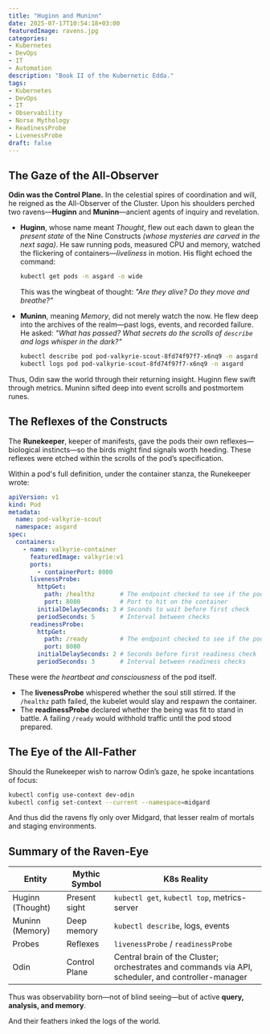 ```yaml
---
title: "Huginn and Muninn"
date: 2025-07-17T10:54:18+03:00
featuredImage: ravens.jpg
categories:
- Kubernetes
- DevOps
- IT
- Automation
description: "Book II of the Kubernetic Edda."
tags:
- Kubernetes
- DevOps
- IT
- Observability
- Norse Mythology
- ReadinessProbe
- LivenessProbe
draft: false
---
```


## The Gaze of the All-Observer

**Odin was the Control Plane.** In the celestial spires of coordination and will, he reigned as the All-Observer of the Cluster. Upon his shoulders perched two ravens—**Huginn** and **Muninn**—ancient agents of inquiry and revelation.

* **Huginn**, whose name meant *Thought*, flew out each dawn to glean the *present state* of the Nine Constructs *(whose mysteries are carved in the next saga)*. He saw running pods, measured CPU and memory, watched the flickering of containers—*liveliness* in motion. His flight echoed the command:

  ```bash
  kubectl get pods -n asgard -o wide
  ```

  This was the wingbeat of thought: *"Are they alive? Do they move and breathe?"*

* **Muninn**, meaning *Memory*, did not merely watch the now. He flew deep into the archives of the realm—past logs, events, and recorded failure. He asked:
  *"What has passed? What secrets do the scrolls of `describe` and logs whisper in the dark?"*

  ```bash
  kubectl describe pod pod-valkyrie-scout-8fd74f97f7-x6nq9 -n asgard
  kubectl logs pod pod-valkyrie-scout-8fd74f97f7-x6nq9 -n asgard
  ```

Thus, Odin saw the world through their returning insight. Huginn flew swift through metrics. Muninn sifted deep into event scrolls and postmortem runes.

## The Reflexes of the Constructs

The **Runekeeper**, keeper of manifests, gave the pods their own reflexes—biological instincts—so the birds might find signals worth heeding. These reflexes were etched within the scrolls of the pod’s specification.

Within a pod's full definition, under the container stanza, the Runekeeper wrote:

```yaml
apiVersion: v1
kind: Pod
metadata:
  name: pod-valkyrie-scout
  namespace: asgard
spec:
  containers:
    - name: valkyrie-container
      featuredImage: valkyrie:v1
      ports:
        - containerPort: 8080
      livenessProbe:
        httpGet:
          path: /healthz       # The endpoint checked to see if the pod is alive
          port: 8080           # Port to hit on the container
        initialDelaySeconds: 3 # Seconds to wait before first check
        periodSeconds: 5       # Interval between checks
      readinessProbe:
        httpGet:
          path: /ready         # The endpoint checked to see if the pod is ready to serve
          port: 8080
        initialDelaySeconds: 2 # Seconds before first readiness check
        periodSeconds: 3       # Interval between readiness checks
```

These were *the heartbeat and consciousness* of the pod itself.

* The **livenessProbe** whispered whether the soul still stirred. If the `/healthz` path failed, the kubelet would slay and respawn the container.
* The **readinessProbe** declared whether the being was fit to stand in battle. A failing `/ready` would withhold traffic until the pod stood prepared.

## The Eye of the All-Father

Should the Runekeeper wish to narrow Odin’s gaze, he spoke incantations of focus:

```bash
kubectl config use-context dev-odin
kubectl config set-context --current --namespace=midgard
```

And thus did the ravens fly only over Midgard, that lesser realm of mortals and staging environments.

## Summary of the Raven-Eye

| Entity           | Mythic Symbol | K8s Reality                                                                                        |
| ---------------- | ------------- | -------------------------------------------------------------------------------------------------- |
| Huginn (Thought) | Present sight | `kubectl get`, `kubectl top`, metrics-server                                                       |
| Muninn (Memory)  | Deep memory   | `kubectl describe`, logs, events                                                                   |
| Probes           | Reflexes      | `livenessProbe` / `readinessProbe`                                                                 |
| Odin             | Control Plane | Central brain of the Cluster; orchestrates and commands via API, scheduler, and controller-manager |

Thus was observability born—not of blind seeing—but of active **query, analysis, and memory**.

And their feathers inked the logs of the world.
